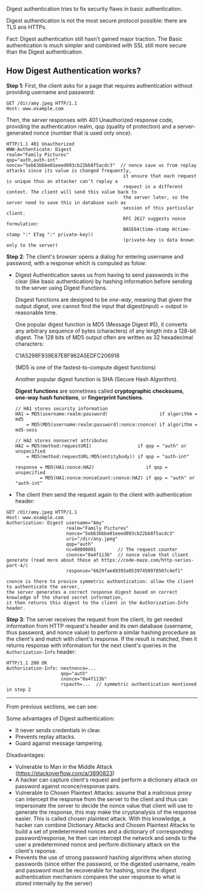 Digest authentication tries to fix security flaws in basic authentication.

Digest authentication is not the most secure protocol possible: there are TLS ans HTTPs.

Fact: Digest authentication still hasn’t gained major traction. The Basic authentication is much simpler and combined with SSL still more secure than the Digest authentication.

## How Digest Authentication works?

**Step 1**: First, the client asks for a page that requires authentication without providing username and password:

```
GET /dir/amy.jpeg HTTP/1.1
Host: www.example.com
```

Then, the server responses with 401 Unauthorized response code, providing the authentication realm, qop (quality of protection) and a server-generated nonce (number that is used only once):

```
HTTP/1.1 401 Unauthorized
WWW-Authenticate: Digest
realm="Family Pictures"
qop="auth,auth-int"
nonce="5eb63bbbe01eeed093cb22bb8f5acdc3"  // nonce save us from replay attacks since its value is changed frequently,
                                           it ensure that each request is unique thus an attacker can't replay a
                                           request in a different context. The client will send this value back to
                                           the server later, so the server need to save this in database such as
                                           session of this particular client.
                                           RFC 2617 suggests nonce formulation:
                                           BASE64(time-stamp H(time-stamp ":" ETag ":" private-key))
                                           (private-key is data known only to the server)
```

**Step 2**: The client's browser opens a dialog for entering username and password, with a response which is computed as folow:

  - Digest Authentication saves us from having to send passwords in the clear
(like basic authentication) by hashing information before sending to the
server using Digest Functions.

    Disgest functions are designed to be *one-way*, meaning that given the
    output digest, one cannot find the input that digest(input) = output in
    reasonable time.

    One popular digest function is MD5 (Message Digest #5), it converts any
    arbitrary sequence of bytes (characters) of any length into a 128-bit digest.
    The 128 bits of MD5 output often are written as 32 hexadecimal characters:

    C1A5298F939E87E8F962A5EDFC206918

    (MD5 is one of the fastest-to-compute digest functions)

    Another popular digest function is SHA (Secure Hash Algorithm).

    **Digest functions** are sometimes called **cryptographic checksums**,
    **one-way hash functions**, or **fingerprint functions**.

    ```
    // HA1 stores security information
    HA1 = MD5(username:realm:password)                   if algorithm = md5
        = MD5(MD5(username:realm:password):nonce:cnonce) if algorithm = md5-sess

    // HA2 stores nonsecret attributes
    HA2 = MD5(method:requestURI)                 if qop = "auth" or unspecified
        = MD5(method:requestURL:MD5(entitybody)) if qop = "auth-int"

    response = MD5(HA1:nonce:HA2)                   if qop = unspecified
             = MD5(HA1:nonce:nonceCount:cnonce:HA2) if qop = "auth" or "auth-int"
    ```
    
  - The client then send the request again to the client with authentication header:
  
  ```
  GET /dir/amy.jpeg HTTP/1.1
  Host: www.example.com
  Authorization: Digest username="Amy"
                        realm="Family Pictures"
                        nonce="5eb63bbbe01eeed093cb22bb8f5acdc3"
                        uri="/dir/any.jpeg"
                        qop="auth"
                        nc=00000001        // The request counter
                        cnonce="0a4f113b"  // nonce value that client generate (read more about these at https://code-maze.com/http-series-part-4/)
                        response="6629fae49393a05397450978507c4ef1"

  cnonce is there to provice symmetric authentication: allow the client to authenticate the server,
  the server generates a correct response digest based on correct knowledge of the shared secret information,
  it then returns this digest to the client in the Authorization-Info header.
  ```
  
**Step 3**: The server receives the request from the client, its get needed information from HTTP request's header and its own database (username, thus password, and nonce value) to perform a similar hashing procedure as the client's and match with client's response. If the result is matched, then it returns response with information for the next client's queries in the `Authorization-Info` header:

```
HTTP/1.1 200 OK
Authorization-Info: nextnonce=...
                    qop="auth"
                    cnonce="0a4f113b"
                    rspauth=...  // symmetric authentication mentioned in step 2
```

---

From previous sections, we can see:

Some advantages of Digest authentication:
  - It never sends credentials in clear.
  - Prevents replay attacks.
  - Guard against message tampering.

Disadvantages:
- Vulnerable to Man in the Middle Attack (https://stackoverflow.com/a/3690823)
- A hacker can capture client's request and perform a dictionary attack on password against nconce/response pairs.
- Vulnerable to Chosen Plaintext Attacks: assume that a malicious proxy can intercept the response from the server to the client and thus can impersonate the server to decide the nonce value that client will use to generate the response, this may make the cryptanalysis of the response easier. This is called chosen plaintext attack. With this knowledge, a hacker can combine Dictionary Attacks and Chosen Plaintext Attacks to build a set of predetermined nonces and a dictionary of corresponding password/response, he then can intercept the network and sends to the user a predetermined nonce and perform dictionary attack on the client's reponse.
- Prevents the use of strong password hashing algorithms when storing passwords (since either the password, or the digested username, realm and password must be recoverable for hashing, since the digest authentication mechanism compares the user response to what is stored internally by the server)

